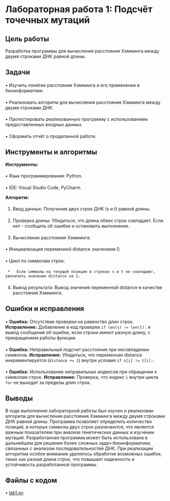 # Лабораторная работа 1: Подсчёт точечных мутаций

## Цель работы

Разработка программы для вычисления расстояния Хэмминга между двумя строками ДНК равной длины.

## Задачи

#### 
•   Изучить понятие расстояния Хэмминга и его применение в биоинформатике.
#### 
•   Реализовать алгоритм для вычисления расстояния Хэмминга между двумя строками ДНК.
#### 
•   Протестировать реализованную программу с использованием предоставленных входных данных.
#### 
•   Оформить отчёт о проделанной работе.

## Инструменты и алгоритмы

**Инструменты:**

#### 
•   Язык программирования: Python.
#### 
•   IDE: Visual Studio Code, PyCharm.

**Алгоритм:**

#### 
1.  Ввод данных: Получение двух строк ДНК (s и t) равной длины.
#### 
2.  Проверка длины: Убедиться, что длина обеих строк совпадает. Если нет - сообщить об ошибке и остановить выполнение.
#### 
3.  Вычисление расстояния Хэмминга:
   #### 
   •   Инициализация переменной distance значением 0.
   #### 
   •   Цикл по символам строк:
 ####    
     *   Если символы на текущей позиции в строках s и t не совпадают, увеличить значение distance на 1.
#### 
4.  Вывод результата: Вывод значения переменной distance в качестве расстояния Хэмминга.

## Ошибки и исправления

#### 
•   **Ошибка:** Отсутствие проверки на равенство длин строк.
    **Исправление:** Добавление в код проверки `if len(s) != len(t):` и вывод сообщения об ошибке, если строки имеют разную длину, с прекращением работы функции.
#### 
•   **Ошибка:** Неправильный подсчет расстояния при несовпадении символов.
    **Исправление:** Убедиться, что переменная distance инкрементируется (`distance += 1`) внутри условия `if s[i] != t[i]:`.
#### 
•   **Ошибка:** Использование неправильных индексов при обращении к символам строк.
    **Исправление:** Проверка, что индекс `i` внутри цикла `for` не выходит за пределы длин строк.

## Выводы

В ходе выполнения лабораторной работы был изучен и реализован алгоритм для вычисления расстояния Хэмминга между двумя строками ДНК равной длины. Программа позволяет определить количество позиций, в которых символы двух строк различаются, что является важным показателем при анализе генетических данных и изучении мутаций. Разработанная программа может быть использована в дальнейшем для решения более сложных задач биоинформатики, связанных с анализом последовательностей ДНК. При реализации алгоритма особое внимание уделялось обработке возможных ошибок, таких как разная длина строк, что повышает надежность и устойчивость разработанной программы.

## Файлы с кодом

•   [lab1.py](lab1.py)
